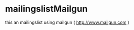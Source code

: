 mailingslistMailgun
===================

this an mailingslist using mailgun ( http://www.mailgun.com )
